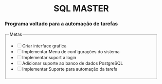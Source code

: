 <h1><center>SQL MASTER</center></h1>
<h3>Programa voltado para a automação de tarefas</h3>

<fieldset>
    <legend>Metas</legend>
    <div>
        <ul>
            <li><input type="checkbox" disabled="">Criar interface grafica</input></li>
            <li><input type="checkbox" disabled="">Implementar Menu de configurações do sistema</input></li>
            <li><input type="checkbox" disabled="">Implementar suport a login</input></li>
            <li><input type="checkbox" disabled="">Adicionar suporte ao banco de dados PostgreSQL</input></li>
            <li><input type="checkbox" disabled="">Implementar Suporte para automação da tarefa</input></li>
        </ul>
    </div>
</fieldset>
